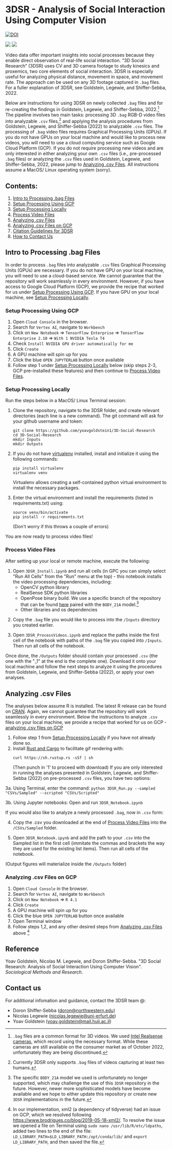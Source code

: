 # 3DSR - Analysis of Social Interaction Using Computer Vision #
[![DOI](https://zenodo.org/badge/558178521.svg)](https://zenodo.org/badge/latestdoi/558178521)

![](/Resources/3D_Social_Research_Figure3.gif)
![](/Resources/Skeleton.png)


Video data offer important insights into social processes because they enable direct observation of real-life social interaction. “3D Social Research” (3DSR) uses CV and 3D camera footage to study kinesics and proxemics, two core elements of social interaction. 3DSR is especially useful for analyzing physical distance, movement in space, and movement rate. The approach can be used on any 3D footage captured in `.bag` files. For a fuller explanation of 3DSR, see Goldstein, Legewie, and Shiffer-Sebba, 2022.

Below are instructions for using 3DSR on newly collected `.bag` files and for re-creating the findings in Goldstein, Legewie, and Shiffer-Sebba, 2022.[^1] The pipeline involves two main tasks: processing 3D `.bag` RGB-D video files into analyzable `.csv` files,[^2] and applying the analysis procedures from Goldstein, Legewie, and Shiffer-Sebba (2022) to analyzable `.csv` files. The processing of `.bag` video files requires Graphical Processing Units (GPUs). If you do not have GPUs on your local machine and would like to process new videos, you will need to use a cloud computing service such as Google Cloud Platform (GCP). If you do not require processing new videos and are only interested in either analyzing your own `.csv` files (i.e., pre-processed `.bag` files) or analyzing the `.csv` files used in Goldstein, Legewie, and Shiffer-Sebba, 2022, please jump to [Analyzing .csv Files](#analyzing-csv-files). All instructions assume a MacOS/ Linux operating system (sorry).

[^1]: `.bag` files are a common format for 3D videos. We used [Intel Realsense cameras](https://www.intel.com/content/www/us/en/architecture-and-technology/realsense-overview.html), which record using the necessary format. While these cameras are still available on the consumer market as of October 2022, unfortunately they are being discontinued.
[^2]: Currently 3DSR only supports `.bag` files of videos capturing at least two humans.

## Contents:
1. [Intro to Processing .bag Files](#intro-to-processing-bag-files)
2. [Setup Processing Using GCP](#setup-processing-using-gcp)
3. [Setup Processing Locally](#setup-processing-locally)
4. [Process Video Files](#process-video-files)
5. [Analyzing .csv Files](#analyzing-csv-files)
6. [Analyzing .csv Files on GCP](#analyzing-csv-files-on-gcp)
7. [Citation Guidelines for 3DSR](#reference)
8. [How to Contact Us](#contact-us)


## Intro to Processing .bag Files ##
In order to process `.bag` files into analyzable `.csv` files Graphical Processing Units (GPUs) are necessary. If you do not have GPU on your local machine, you will need to use a cloud-based service. We cannot guarantee that the repository will work seamlessly in every environment. However, if you have access to Google Cloud Platform (GCP), we provide the recipe that worked for us under [Setup Processing Using GCP](#setup-processing-using-gcp). If you have GPU on your local machine, see [Setup Processing Locally](#setup-processing-locally).

### Setup Processing Using GCP ###
1. Open `Cloud Console` in the browser.
2. Search for `Vertex AI`, navigate to `Workbench`
3. Click on `New Notebook` => `TensorFlow Enterprise` => `TensorFlow Enterprise 2.10` => `With 1 NVIDIA Tesla T4`
4. Check `Install NVIDIA GPU driver automatically for me`
5. Click `Create`
6. A GPU machine will spin up for you
7. Click the blue `OPEN JUPYTERLAB` button once available
8. Follow step 1 under [Setup Processing Locally](#setup-processing-locally) below (skip steps 2-3, GCP pre-installed these features) and then continue to [Process Video Files](#process-video-files).

### Setup Processing Locally ###
Run the steps below in a MacOS/ Linux Terminal session:

1. Clone the repository, navigate to the 3DSR folder, and create relevant directories (each line is a new command). The git command will ask for your github username and token:
    ```
    git clone https://github.com/yoavgoldstein1/3D-Social-Research
    cd 3D-Social-Research
    mkdir Inputs
    mkdir Outputs
    ```
2. If you do not have [virtualenv](https://virtualenv.pypa.io/en/latest/) installed, install and initialize it using the following commands:
    ```
    pip install virtualenv 
    virtualenv venv
    ```
    Virtualenv allows creating a self-contained python virtual environment to install the necessary packages.

3. Enter the virtual environment and install the requirements (listed in requirements.txt) using:
    ```
    source venv/bin/activate 
    pip install -r requirements.txt 
    ```
    (Don't worry if this throws a couple of errors)

You are now ready to process video files!

### Process Video Files ###
After setting up your local or remote machine, execute the following:
1. Open `3DSR_Install.ipynb` and run all cells (in GPC you can simply select "Run All Cells" from the "Run" menu at the top) - this notebook installs the video processing dependencies, including:
    - OpenCV python library
    - RealSense SDK python libraries
    - OpenPose binary build. We use a specific branch of the repository that can be found [here](https://github.com/soulslicer/STAF/tree/staf) paired with the `BODY_21A` model.[^3]
    - Other libraries and os dependencies

[^3]: The specific `BODY_21A` model we used is unfortunately no longer supported, which may challenge the use of this `3DSR` repository in the future. However, newer more sophisticated models have become available and we hope to either update this repository or create new `3DSR` implementations in the future.

2. Copy the `.bag` file you would like to process into the `/Inputs` directory you created earlier.

3. Open `3DSR_ProcessVideos.ipynb` and replace the paths inside the first cell of the notebook with paths of the `.bag` file you copied into `/Inputs`. Then run all cells of the notebook.

Once done, the `/Outputs` folder should contain your processed `.csv` (the one with the "_1" at the end is the complete one). Download it onto your local machine and follow the next steps to analyze it using the procedures from Goldstein, Legewie, and Shiffer-Sebba (2022), or apply your own analyses.


## Analyzing .csv Files ##

The analyses below assume R is installed. The latest R release can be found on [CRAN](https://cran.r-project.org/bin/macosx/). Again, we cannot guarantee that the repository will work seamlessly in every environment. Below the instructions to analyze `.csv` files on your local machine, we provide a recipe that worked for us on GCP - [analyzing .csv files on GCP](#analyzing-csv-files-on-gcp)

1. Follow step 1 from [Setup Processing Locally](#setup-processing-locally) if you have not already done so.
2. Install [Rust and Cargo](https://doc.rust-lang.org/cargo/getting-started/installation.html) to facilitate gif rendering with:
    ```
    curl https://sh.rustup.rs -sSf | sh
    ```
    (Then punch in '1' to proceed with download)
If you are only interested in running the analyses presented in Goldstein, Legewie, and Shiffer-Sebba (2022) on pre-processed `.csv` files, you have two options:

3a. Using Terminal, enter the command:
    ```
    python 3DSR_Run.py --sampled "CSVs/Sampled" --scripted "CSVs/Scripted"
    ```

3b. Using Jupyter notebooks:
    Open and run `3DSR_Notebook.ipynb`

If you would also like to analyze a newly processed `.bag`, now in `.csv` form:

4. Copy the .csv you downloaded at the end of [Process Video Files](#process-video-files) into the `/CSVs/Sampled` folder.

5. Open `3DSR_Notebook.ipynb` and add the path to your `.csv` into the Sampled list in the first cell (immitate the commas and brackets the way they are used for the existing list items). Then run all cells of the notebook.

(Output figures will materialize inside the ``/Outputs`` folder)

### Analyzing .csv Files on GCP ###
1. Open `Cloud Console` in the browser.
2. Search for `Vertex AI`, navigate to `Workbench`
3. Click on `New Notebook` => `R 4.1`
4. Click `Create`
6. A GPU machine will spin up for you
7. Click the blue `OPEN JUPYTERLAB` button once available
8. Open Terminal window
9. Follow steps 1,2, and any other desired steps from [Analyzing .csv Files](#analyzing-csv-files) above [^4]

[^4]: In our implementation, xml2 (a dependency of tidyverse) had an issue on GCP, which we resolved following https://www.brodrigues.co/blog/2019-05-18-xml2/. To resolve the issue we opened a file on Terminal using `sudo nano /usr/lib/R/etc/ldpaths`, added two lines to the end of the file: `LD_LIBRARY_PATH=$LD_LIBRARY_PATH:/opt/conda/lib/` and `export LD_LIBRARY_PATH`, and then saved the file.

## Reference ##

Yoav Goldstein, Nicolas M. Legewie, and Doron Shiffer-Sebba. "3D Social Research: Analysis of Social Interaction Using Computer Vision". *Sociological Methods and Research*.

## Contact us ##
For additional infomation and guidance, contact the 3DSR team @:
* Doron Shiffer-Sebba (doron@northwestern.edu)
* Nicolas Legewie (nicolas.legewie@uni-erfurt.de)
* Yoav Goldstein (yoav.goldstein@mail.huji.ac.il)
